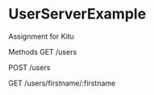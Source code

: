 # UserServerExample
Assignment for Kitu

Methods
GET /users

POST /users

GET /users/firstname/:firstname
